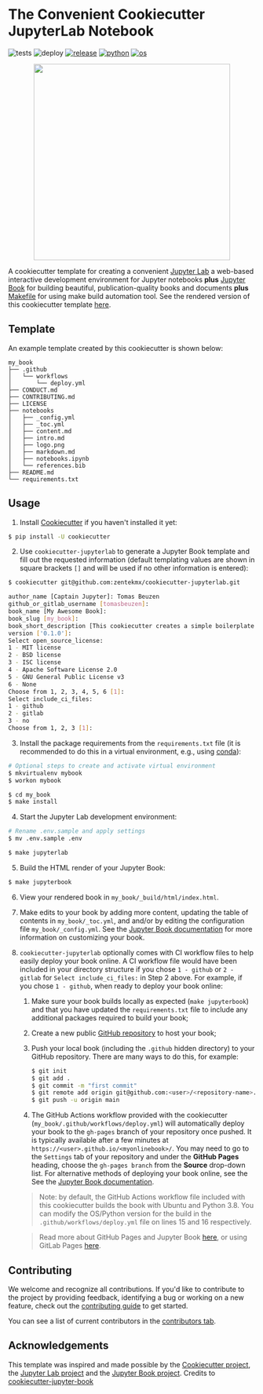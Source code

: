 # The Convenient Cookiecutter JupyterLab Notebook

![tests](https://github.com/zentekmx/cookiecutter-jupyterlab/workflows/tests/badge.svg)
![deploy](https://github.com/zentekmx/cookiecutter-jupyterlab/workflows/deploy/badge.svg)
[![release](https://img.shields.io/github/release/zentekmx/cookiecutter-jupyterlab.svg)](https://github.com/zentekmx/cookiecutter-jupyterlab/releases)
[![python](https://img.shields.io/badge/python-3.7%2C%203.8-blue)]()
[![os](https://img.shields.io/badge/OS-Archlinux%2C%20Centos%2C%20Ubuntu%2C%20Mac%2C%20Windows-yellow)]()

<p align="center">
  <img src="{{cookiecutter.book_slug}}/{{cookiecutter.book_slug}}/logo.png" width="400">
</p>

A cookiecutter template for creating a convenient [Jupyter Lab](https://jupyter.org/) a web-based interactive development environment for Jupyter notebooks **plus** [Jupyter Book](https://jupyterbook.org/intro.html) for building beautiful, publication-quality books and documents **plus** [Makefile](https://www.gnu.org/software/make/manual/make.html) for using make build automation tool. See the rendered version of this cookiecutter template [here](https://zentekmx.github.io/cookiecutter-jupyterlab/).

## Template

An example template created by this cookiecutter is shown below:

```
my_book
├── .github
│   └── workflows
│       └── deploy.yml
├── CONDUCT.md
├── CONTRIBUTING.md
├── LICENSE
├── notebooks
│   ├── _config.yml
│   ├── _toc.yml
│   ├── content.md
│   ├── intro.md
│   ├── logo.png
│   ├── markdown.md
│   ├── notebooks.ipynb
│   └── references.bib
├── README.md
└── requirements.txt
```

## Usage

1. Install [Cookiecutter](https://github.com/cookiecutter/cookiecutter/tree/1.7.2) if you haven't installed it yet:

```bash
$ pip install -U cookiecutter
```

2. Use `cookiecutter-jupyterlab` to generate a Jupyter Book template and fill out the requested information (default templating values are shown in square brackets `[]` and will be used if no other information is entered):

```bash
$ cookiecutter git@github.com:zentekmx/cookiecutter-jupyterlab.git

author_name [Captain Jupyter]: Tomas Beuzen
github_or_gitlab_username [tomasbeuzen]:
book_name [My Awesome Book]:
book_slug [my_book]:
book_short_description [This cookiecutter creates a simple boilerplate for a Jupyter Book.]: My first Jupyter Book!
version ['0.1.0']:
Select open_source_license:
1 - MIT license
2 - BSD license
3 - ISC license
4 - Apache Software License 2.0
5 - GNU General Public License v3
6 - None
Choose from 1, 2, 3, 4, 5, 6 [1]:
Select include_ci_files:
1 - github
2 - gitlab
3 - no
Choose from 1, 2, 3 [1]:
```

3. Install the package requirements from the `requirements.txt` file (it is recommended to do this in a virtual environment, e.g., using [conda](https://docs.conda.io/en/latest/)):

```bash
# Optional steps to create and activate virtual environment
$ mkvirtualenv mybook
$ workon mybook
```

```bash
$ cd my_book
$ make install
```

4. Start the Jupyter Lab development environment:

```bash
# Rename .env.sample and apply settings
$ mv .env.sample .env
```

```bash
$ make jupyterlab
```

5. Build the HTML render of your Jupyter Book:

```bash
$ make jupyterbook
```

6. View your rendered book in `my_book/_build/html/index.html`.

7. Make edits to your book by adding more content, updating the table of contents in `my_book/_toc.yml`, and and/or by editing the configuration file `my_book/_config.yml`. See the [Jupyter Book documentation](https://jupyterbook.org/intro.html) for more information on customizing your book.

8. `cookiecutter-jupyterlab` optionally comes with CI workflow files to help easily deploy your book online. A CI workflow file would have been included in your directory structure if you chose `1 - github` or `2 - gitlab` for `Select include_ci_files:` in Step 2 above. For example, if you chose `1 - github`, when ready to deploy your book online:
   1. Make sure your book builds locally as expected (`make jupyterbook`) and that you have updated the `requirements.txt` file to include any additional packages required to build your book;
   2. Create a new public [GitHub repository](https://github.com/new) to host your book;
   3. Push your local book (including the `.github` hidden directory) to your GitHub repository. There are many ways to do this, for example:

      ```bash
      $ git init
      $ git add .
      $ git commit -m "first commit"
      $ git remote add origin git@github.com:<user>/<repository-name>.git
      $ git push -u origin main
      ```

   4. The GitHub Actions workflow provided with the cookiecutter (`my_book/.github/workflows/deploy.yml`) will automatically deploy your book to the `gh-pages` branch of your repository once pushed. It is typically available after a few minutes at `https://<user>.github.io/<myonlinebook>/`. You may need to go to the `Settings` tab of your repository and under the **GitHub Pages** heading, choose the `gh-pages branch` from the **Source** drop-down list. For alternative methods of deploying your book online, see the See the [Jupyter Book documentation](https://jupyterbook.org/intro.html).

   > Note: by default, the GitHub Actions workflow file included with this cookiecutter builds the book with Ubuntu and Python 3.8. You can modify the OS/Python version for the build in the `.github/workflows/deploy.yml` file on lines 15 and 16 respectively.

   > Read more about GitHub Pages and Jupyter Book [here](https://jupyterbook.org/publish/gh-pages.html#automatically-host-your-book-with-github-actions), or using GitLab Pages [here](https://docs.gitlab.com/ee/user/project/pages/getting_started/pages_from_scratch.html).

## Contributing

We welcome and recognize all contributions. If you'd like to contribute to the project by providing feedback, identifying a bug or working on a new feature, check out the [contributing guide](CONTRIBUTING.md) to get started.

You can see a list of current contributors in the [contributors tab](https://github.com/zentekmx/cookiecutter-jupyterlab/graphs/contributors).

## Acknowledgements

This template was inspired and made possible by the [Cookiecutter project](https://github.com/cookiecutter/cookiecutter), the [Jupyter Lab project](https://jupyter.org/) and the [Jupyter Book project](https://jupyterbook.org/). Credits to [cookiecutter-jupyter-book](https://github.com/executablebooks/cookiecutter-jupyter-book) 
